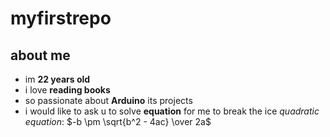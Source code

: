 # myfirstrepo
about me
-------------  
- im **22 years old**
- i love **reading books**
- so passionate about **Arduino** its projects
- i would like to ask u to solve **equation** for me to break the ice _quadratic equation_:
$-b \pm \sqrt{b^2 - 4ac} \over 2a$


